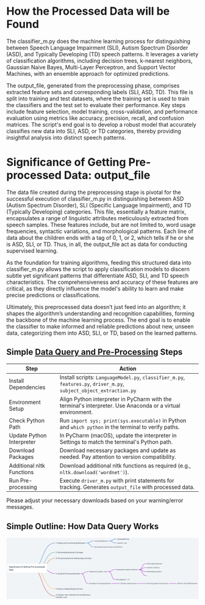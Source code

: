 # How the Processed Data will be Found
The classifier_m.py does the machine learning process for distinguishing between Speech Language Impairment (SLI), Autism Spectrum Disorder (ASD), and Typically Developing (TD) speech patterns. It leverages a variety of classification algorithms, including decision trees, k-nearest neighbors, Gaussian Naive Bayes, Multi-Layer Perceptron, and Support Vector Machines, with an ensemble approach for optimized predictions.

The output_file, generated from the preprocessing phase, comprises extracted feature sets and corresponding labels (SLI, ASD, TD). This file is split into training and test datasets, where the training set is used to train the classifiers and the test set to evaluate their performance. Key steps include feature selection, model training, cross-validation, and performance evaluation using metrics like accuracy, precision, recall, and confusion matrices. The script's end goal is to develop a robust model that accurately classifies new data into SLI, ASD, or TD categories, thereby providing insightful analysis into distinct speech patterns.

# Significance of Getting Pre-processed Data: output_file
The data file created during the preprocessing stage is pivotal for the successful execution of classifier_m.py 
in distinguishing between ASD (Autism Spectrum Disorder), SLI (Specific Language Impairment), and TD (Typically 
Developing) categories. This file, essentially a feature matrix, encapsulates a range of linguistic attributes 
meticulously extracted from speech samples. These features include, but are not limited to, word usage frequencies, 
syntactic variations, and morphological patterns.  Each line of data about the children ends with a tag of 0, 1, or 2, 
which tells if he or she is ASD, SLI, or TD. Thus, in all, the output_file act as data for conducting supervised learning.

As the foundation for training algorithms, feeding this structured data into classifier_m.py allows the script to apply
classification models to discern subtle yet significant patterns that differentiate ASD, SLI, and TD speech 
characteristics. The comprehensiveness and accuracy of these features are critical, as they directly influence 
the model's ability to learn and make precise predictions or classifications.

Ultimately, this preprocessed data doesn’t just feed into an algorithm; it shapes the algorithm’s understanding and 
recognition capabilities, forming the backbone of the machine learning process. The end goal is to enable the 
classifier to make informed and reliable predictions about new, unseen data, categorizing them into ASD, SLI, or TD, 
based on the learned patterns.

## Simple [Data Query and Pre-Processing](Code/Data-Query) Steps

| Step                        | Action                                                                                                   |
|-----------------------------|----------------------------------------------------------------------------------------------------------|
| Install Dependencies        | Install scripts: `LanguageModel.py`, `classifier_m.py`, `features.py`, `driver_m.py`, `subject_object_extraction.py` |
| Environment Setup           | Align Python interpreter in PyCharm with the terminal's interpreter. Use Anaconda or a virtual environment. |
| Check Python Path           | Run `import sys; print(sys.executable)` in Python and `which python` in the terminal to verify paths.     |
| Update Python Interpreter   | In PyCharm (macOS), update the interpreter in Settings to match the terminal's Python path.               |
| Download Packages           | Download necessary packages and update as needed. Pay attention to version compatibility.                 |
| Additional nltk Functions   | Download additional nltk functions as required (e.g., `nltk.download('wordnet')`).                        |
| Run Pre-processing          | Execute `driver_m.py` with print statements for tracking. Generates `output_file` with processed data.    |

Please adjust your necessary downloads based on your warning/error messages.

## Simple Outline: How Data Query Works
![](/Code/Summary_Code.png)


